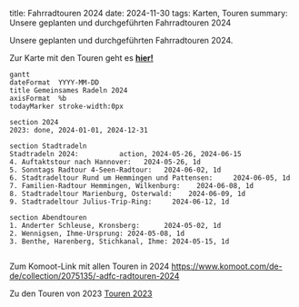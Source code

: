 title: Fahrradtouren 2024
date: 2024-11-30
tags: Karten, Touren
summary: Unsere geplanten und durchgeführten Fahrradtouren 2024

Unsere geplanten und durchgeführten Fahrradtouren 2024.

Zur Karte mit den Touren geht es [**hier!**](https://umap.openstreetmap.de/de/map/adfc-radtouren-2024_59426?scaleControl=false&miniMap=false&scrollWheelZoom=true&zoomControl=true&allowEdit=false&moreControl=false&searchControl=null&tilelayersControl=null&embedControl=null&datalayersControl=false&onLoadPanel=undefined&captionBar=false&datalayers=6635bcc3-a919-46b8-8dd5-c5b3db418410)

``` mermaid
gantt
dateFormat  YYYY-MM-DD
title Gemeinsames Radeln 2024
axisFormat  %b
todayMarker stroke-width:0px

section 2024
2023: done, 2024-01-01, 2024-12-31

section Stadtradeln  
Stadtradeln 2024:          action, 2024-05-26, 2024-06-15
4. Auftaktstour nach Hannover:   2024-05-26, 1d
5. Sonntags Radtour 4-Seen-Radtour:   2024-06-02, 1d
6. Stadtradeltour Rund um Hemmingen und Pattensen:     2024-06-05, 1d
7. Familien-Radtour Hemmingen, Wilkenburg:    2024-06-08, 1d
8. Stadtradeltour Marienburg, Osterwald:    2024-06-09, 1d
9. Stadtradeltour Julius-Trip-Ring:     2024-06-12, 1d

section Abendtouren
1. Anderter Schleuse, Kronsberg:      2024-05-02, 1d
2. Wennigsen, Ihme-Ursprung: 2024-05-08, 1d
3. Benthe, Harenberg, Stichkanal, Ihme: 2024-05-15, 1d


```
Zum Komoot-Link mit allen Touren in 2024 <https://www.komoot.com/de-de/collection/2075135/-adfc-radtouren-2024>

Zu den Touren von 2023 [Touren 2023]({filename}/Touren/Fahrradtouren2023.md)
